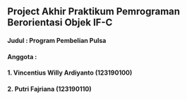 ## Project Akhir Praktikum Pemrograman Berorientasi Objek IF-C
####  Judul  : Program Pembelian Pulsa

####  Anggota :
#### 1. Vincentius Willy Ardiyanto (123190100)
#### 2. Putri Fajriana (123190110)
